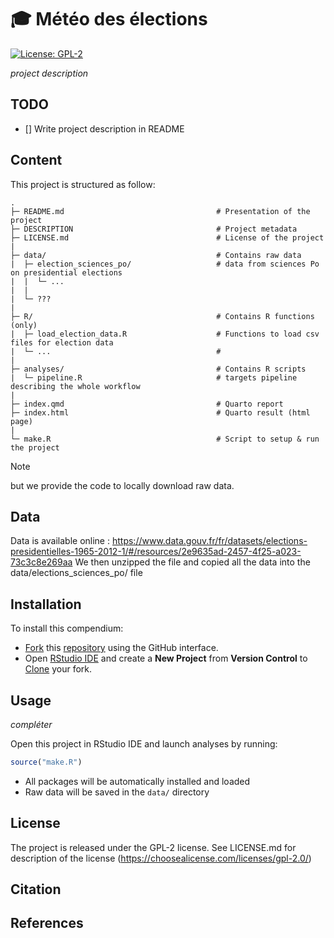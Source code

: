# :mortar_board: Météo des élections

[![License:
GPL-2](https://img.shields.io/badge/License-GPL%20v2-blue.svg)](https://choosealicense.com/licenses/gpl-2.0/)

*project description*

## TODO

- [] Write project description in README


## Content

This project is structured as follow:

```
.
├─ README.md                                  # Presentation of the project
├─ DESCRIPTION                                # Project metadata
├─ LICENSE.md                                 # License of the project
|
├─ data/                                      # Contains raw data
|  ├─ election_sciences_po/                   # data from sciences Po on presidential elections
|  |  └─ ...
|  |
|  └─ ???
|
├─ R/                                         # Contains R functions (only)
|  ├─ load_election_data.R                    # Functions to load csv files for election data
|  └─ ...                                     # 
|
├─ analyses/                                  # Contains R scripts
|  └─ pipeline.R                              # targets pipeline describing the whole workflow
|
├─ index.qmd                                  # Quarto report
├─ index.html                                 # Quarto result (html page)
|
└─ make.R                                     # Script to setup & run the project
```


> [!NOTE]
> but we provide the code to locally download raw data.

## Data

Data is available online : https://www.data.gouv.fr/fr/datasets/elections-presidentielles-1965-2012-1/#/resources/2e9635ad-2457-4f25-a023-73c3c8e269aa
We then unzipped the file and copied all the data into the data/elections_sciences_po/ file


## Installation

To install this compendium:

- [Fork](https://docs.github.com/en/get-started/quickstart/contributing-to-projects)
  this [repository](https://github.com/cdoucerain/meteo_des_elections.git) using the GitHub interface.
- Open [RStudio IDE](https://posit.co/products/open-source/rstudio/) and create a 
  **New Project** from **Version Control** to [Clone](https://docs.github.com/en/repositories/creating-and-managing-repositories/cloning-a-repository)
  your fork.


## Usage

*compléter*

Open this project in RStudio IDE and launch analyses by running:

```r
source("make.R")
```

- All packages will be automatically installed and loaded
- Raw data will be saved in the `data/` directory


## License

The project is released under the GPL-2 license. 
See LICENSE.md for description of the license (https://choosealicense.com/licenses/gpl-2.0/)


## Citation



## References

